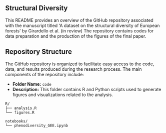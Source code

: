 ## Structural Diversity

This README provides an overview of the GitHub repository associated with the manuscript titled 'A dataset on the structural diversity of European forests' by Girardello et al. (in review) The repository contains codes for data preparation and the production of the figures of the final paper.


## Repository Structure

The GitHub repository is organized to facilitate easy access to the code, data, and results produced during the research process. The main components of the repository include:

- **Folder Name:** `code`
- **Description:** This folder contains R and Python scripts used to generate figures and visualizations related to the analysis.

```
R/
├── analysis.R
└── figures.R

notebooks/
└── phenodiversity_GEE.ipynb

```
